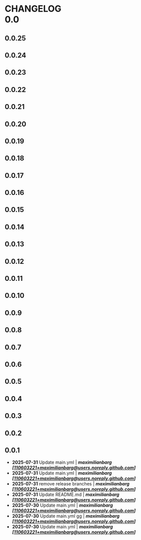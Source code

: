 # CHANGELOG<br>0.0
## 0.0.25
## 0.0.24
## 0.0.23
## 0.0.22
## 0.0.21
## 0.0.20
## 0.0.19
## 0.0.18
## 0.0.17
## 0.0.16
## 0.0.15
## 0.0.14
## 0.0.13
## 0.0.12
## 0.0.11
## 0.0.10
## 0.0.9
## 0.0.8
## 0.0.7
## 0.0.6
## 0.0.5
## 0.0.4
## 0.0.3
## 0.0.2
## 0.0.1
- **2025-07-31** Update main.yml | ***maximilianbarg [110603221+maximilianbarg@users.noreply.github.com]***
- **2025-07-31** Update main.yml | ***maximilianbarg [110603221+maximilianbarg@users.noreply.github.com]***
- **2025-07-31** remove release branches | ***maximilianbarg [110603221+maximilianbarg@users.noreply.github.com]***
- **2025-07-31** Update README.md | ***maximilianbarg [110603221+maximilianbarg@users.noreply.github.com]***
- **2025-07-30** Update main.yml | ***maximilianbarg [110603221+maximilianbarg@users.noreply.github.com]***
- **2025-07-30** Update main.yml gg | ***maximilianbarg [110603221+maximilianbarg@users.noreply.github.com]***
- **2025-07-30** Update main.yml | ***maximilianbarg [110603221+maximilianbarg@users.noreply.github.com]***
